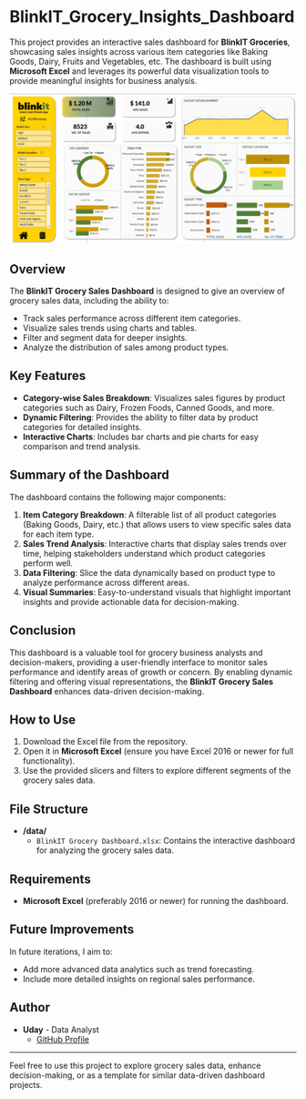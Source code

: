 # BlinkIT_Grocery_Insights_Dashboard


This project provides an interactive sales dashboard for **BlinkIT Groceries**, showcasing sales insights across various item categories like Baking Goods, Dairy, Fruits and Vegetables, etc. The dashboard is built using **Microsoft Excel** and leverages its powerful data visualization tools to provide meaningful insights for business analysis.

![BlinkIt](https://github.com/uday-data-nerd/BlinkIT_Grocery_Insights_Dashboard/blob/main/blinkit%20dashboard.jpg)

## Overview

The **BlinkIT Grocery Sales Dashboard** is designed to give an overview of grocery sales data, including the ability to:

- Track sales performance across different item categories.
- Visualize sales trends using charts and tables.
- Filter and segment data for deeper insights.
- Analyze the distribution of sales among product types.

## Key Features

- **Category-wise Sales Breakdown**: Visualizes sales figures by product categories such as Dairy, Frozen Foods, Canned Goods, and more.
- **Dynamic Filtering**: Provides the ability to filter data by product categories for detailed insights.
- **Interactive Charts**: Includes bar charts and pie charts for easy comparison and trend analysis.

## Summary of the Dashboard

The dashboard contains the following major components:

1. **Item Category Breakdown**: A filterable list of all product categories (Baking Goods, Dairy, etc.) that allows users to view specific sales data for each item type.
2. **Sales Trend Analysis**: Interactive charts that display sales trends over time, helping stakeholders understand which product categories perform well.
3. **Data Filtering**: Slice the data dynamically based on product type to analyze performance across different areas.
4. **Visual Summaries**: Easy-to-understand visuals that highlight important insights and provide actionable data for decision-making.

## Conclusion

This dashboard is a valuable tool for grocery business analysts and decision-makers, providing a user-friendly interface to monitor sales performance and identify areas of growth or concern. By enabling dynamic filtering and offering visual representations, the **BlinkIT Grocery Sales Dashboard** enhances data-driven decision-making.

## How to Use

1. Download the Excel file from the repository.
2. Open it in **Microsoft Excel** (ensure you have Excel 2016 or newer for full functionality).
3. Use the provided slicers and filters to explore different segments of the grocery sales data.

## File Structure

- **/data/**
  - `BlinkIT Grocery Dashboard.xlsx`: Contains the interactive dashboard for analyzing the grocery sales data.

## Requirements

- **Microsoft Excel** (preferably 2016 or newer) for running the dashboard.
  
## Future Improvements

In future iterations, I aim to:
- Add more advanced data analytics such as trend forecasting.
- Include more detailed insights on regional sales performance.

## Author

- **Uday** - Data Analyst  
  - [GitHub Profile](https://github.com/uday-data-nerd)

---

Feel free to use this project to explore grocery sales data, enhance decision-making, or as a template for similar data-driven dashboard projects.

